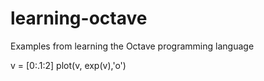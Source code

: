 # learning-octave
Examples from learning the Octave programming language
 
 
 

v = [0:.1:2]
plot(v, exp(v),'o')
